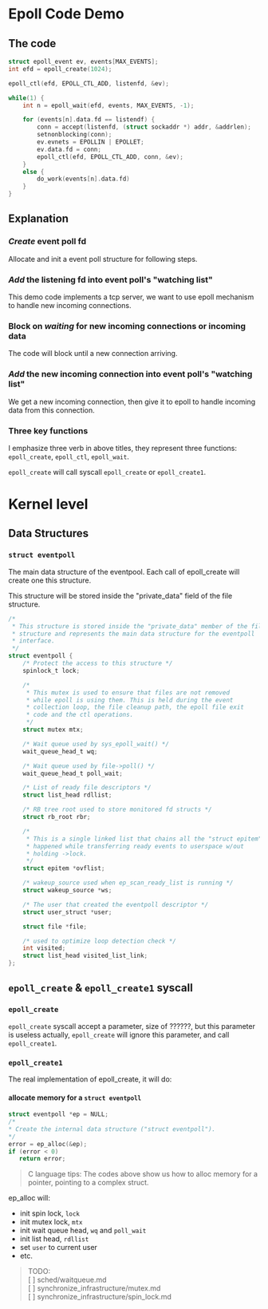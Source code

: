 # Epoll Code Demo

## The code
```c
struct epoll_event ev, events[MAX_EVENTS];
int efd = epoll_create(1024);

epoll_ctl(efd, EPOLL_CTL_ADD, listenfd, &ev);

while(1) {
    int n = epoll_wait(efd, events, MAX_EVENTS, -1);

    for (events[n].data.fd == listendf) {
        conn = accept(listenfd, (struct sockaddr *) addr, &addrlen);
        setnonblocking(conn);
        ev.evnets = EPOLLIN | EPOLLET;
        ev.data.fd = conn;
        epoll_ctl(efd, EPOLL_CTL_ADD, conn, &ev);
    }
    else {
        do_work(events[n].data.fd)
    }
}
```

## Explanation
### ***Create*** event poll fd
Allocate and init a event poll structure for following steps.
### ***Add*** the listening fd into event poll's "watching list"
This demo code implements a tcp server, we want to use epoll mechanism to handle
new incoming connections.
### Block on ***waiting*** for new incoming connections or incoming data
The code will block until a new connection arriving.
### ***Add*** the new incoming connection into event poll's "watching list"
We get a new incoming connection, then give it to epoll to handle incoming data from this connection.
### Three key functions
I emphasize three verb in above titles, they represent three functions: `epoll_create`, `epoll_ctl`, `epoll_wait`.

`epoll_create` will call syscall `epoll_create` or `epoll_create1`.

# Kernel level

## Data Structures
### `struct eventpoll`
The main data structure of the eventpool. Each call of epoll_create will create one this structure.

This structure will be stored inside the "private_data" field of the file structure.
```c
/*
 * This structure is stored inside the "private_data" member of the file
 * structure and represents the main data structure for the eventpoll
 * interface.
 */
struct eventpoll {
	/* Protect the access to this structure */
	spinlock_t lock;

	/*
	 * This mutex is used to ensure that files are not removed
	 * while epoll is using them. This is held during the event
	 * collection loop, the file cleanup path, the epoll file exit
	 * code and the ctl operations.
	 */
	struct mutex mtx;

	/* Wait queue used by sys_epoll_wait() */
	wait_queue_head_t wq;

	/* Wait queue used by file->poll() */
	wait_queue_head_t poll_wait;

	/* List of ready file descriptors */
	struct list_head rdllist;

	/* RB tree root used to store monitored fd structs */
	struct rb_root rbr;

	/*
	 * This is a single linked list that chains all the "struct epitem" that
	 * happened while transferring ready events to userspace w/out
	 * holding ->lock.
	 */
	struct epitem *ovflist;

	/* wakeup_source used when ep_scan_ready_list is running */
	struct wakeup_source *ws;

	/* The user that created the eventpoll descriptor */
	struct user_struct *user;

	struct file *file;

	/* used to optimize loop detection check */
	int visited;
	struct list_head visited_list_link;
};
```
## `epoll_create` & `epoll_create1` syscall
### `epoll_create`
`epoll_create` syscall accept a parameter, size of ??????, but this parameter is useless actually, `epoll_create` will ignore this parameter, and call `epoll_create1`.

### `epoll_create1`
The real implementation of epoll_create, it will do:
#### allocate memory for a `struct eventpoll`
 ```c
 struct eventpoll *ep = NULL;
/*
 * Create the internal data structure ("struct eventpoll").
 */
error = ep_alloc(&ep);
if (error < 0)
	return error;
 ```
> C language tips:
> The codes above show us how to alloc memory for a pointer, pointing to a complex struct.

ep_alloc will:
 - init spin lock, `lock`
 - init mutex lock, `mtx`
 - init wait queue head, `wq` and `poll_wait`
 - init list head, `rdllist`
 - set `user` to current user
 - etc.

> TODO:  
> [ ] sched/waitqueue.md  
> [ ] synchronize_infrastructure/mutex.md  
> [ ] synchronize_infrastructure/spin_lock.md